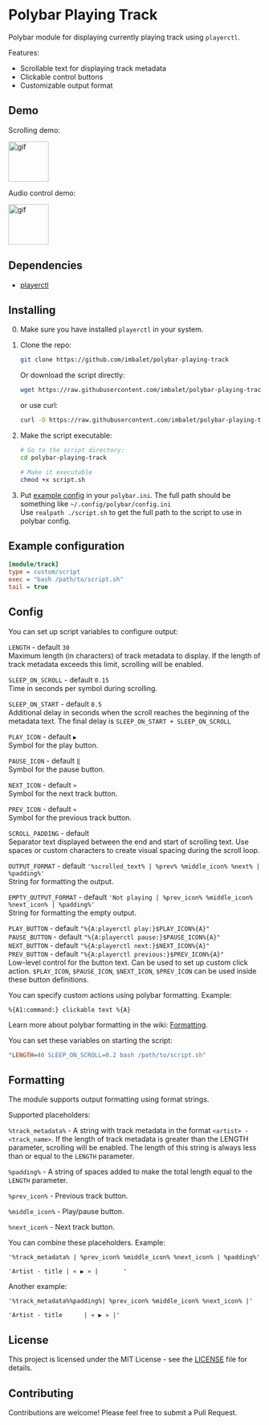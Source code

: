 # Polybar Playing Track

Polybar module for displaying currently playing track using `playerctl`.

Features:
- Scrollable text for displaying track metadata
- Clickable control buttons
- Customizable output format

## Demo

Scrolling demo:

<img src="https://gist.githubusercontent.com/imbalet/0182832f565b3ebcd169e5d998a68ed5/raw/aead4d156cfdd06158152479444eb481c1857f95/scroll.gif" alt="gif" height=80px>


Audio control demo:

<img src="https://gist.githubusercontent.com/imbalet/0182832f565b3ebcd169e5d998a68ed5/raw/78acdeda9fc24fdff4e27c188079a7e359b00375/click.gif" alt="gif" height=80px>


## Dependencies

- [playerctl](https://github.com/altdesktop/playerctl)


## Installing

0. Make sure you have installed `playerctl` in your system.

1. Clone the repo:

   ```bash
   git clone https://github.com/imbalet/polybar-playing-track
   ```

   Or download the script directly:

   ```bash
   wget https://raw.githubusercontent.com/imbalet/polybar-playing-track/refs/heads/main/script.sh
   ```

   or use curl:

   ```bash
   curl -O https://raw.githubusercontent.com/imbalet/polybar-playing-track/refs/heads/main/script.sh
   ```

2. Make the script executable:

   ```bash
   # Go to the script directory:
   cd polybar-playing-track

   # Make it executable
   chmod +x script.sh
   ```

3. Put [example config](#example-configuration) in your `polybar.ini`. The full path should be something like `~/.config/polybar/config.ini`  
    Use `realpath ./script.sh` to get the full path to the script to use in polybar config.



## Example configuration

```ini
[module/track]
type = custom/script
exec = "bash /path/to/script.sh"
tail = true
```

## Config

You can set up script variables to configure output:

`LENGTH` - default `30`  
Maximum length (in characters) of track metadata to display. If the length of track metadata exceeds this limit, scrolling will be enabled.

`SLEEP_ON_SCROLL` - default `0.15`  
Time in seconds per symbol during scrolling.

`SLEEP_ON_START` - default `0.5`  
Additional delay in seconds when the scroll reaches the beginning of the metadata text. The final delay is `SLEEP_ON_START + SLEEP_ON_SCROLL`

`PLAY_ICON` - default `▶`  
Symbol for the play button.

`PAUSE_ICON` - default `‖`  
Symbol for the pause button.

`NEXT_ICON` - default `»`  
Symbol for the next track button.

`PREV_ICON` - default `«`  
Symbol for the previous track button.

`SCROLL_PADDING` - default `    `  
Separator text displayed between the end and start of scrolling text.
Use spaces or custom characters to create visual spacing during the scroll loop.

`OUTPUT_FORMAT` - default `'%scrolled_text% | %prev% %middle_icon% %next% | %padding%'`  
String for formatting the output.

`EMPTY_OUTPUT_FORMAT` - default `'Not playing | %prev_icon% %middle_icon% %next_icon% | %padding%'`  
String for formatting the empty output. 

`PLAY_BUTTON` - default `"%{A:playerctl play:}$PLAY_ICON%{A}"`  
`PAUSE_BUTTON` - default `"%{A:playerctl pause:}$PAUSE_ICON%{A}"`  
`NEXT_BUTTON` - default `"%{A:playerctl next:}$NEXT_ICON%{A}"`  
`PREV_BUTTON` - default `"%{A:playerctl previous:}$PREV_ICON%{A}"`  
Low-level control for the button text. Can be used to set up custom click action. `$PLAY_ICON`, `$PAUSE_ICON`, `$NEXT_ICON`, `$PREV_ICON` can be used inside these button definitions.  

You can specify custom actions using polybar formatting. Example:
```
%{A1:command:} clickable text %{A}
```
Learn more about polybar formatting in the wiki: [Formatting](https://github.com/polybar/polybar/wiki/Formatting).


You can set these variables on starting the script:
```ini
"LENGTH=40 SLEEP_ON_SCROLL=0.2 bash /path/to/script.sh"
```

## Formatting

The module supports output formatting using format strings.

Supported placeholders:

`%track_metadata%` - A string with track metadata in the format `<artist> - <track_name>`. 
If the length of track metadata is greater than the LENGTH parameter, scrolling will be enabled. The length of this string is always less than or equal to the `LENGTH` parameter.

`%padding%` - A string of spaces added to make the total length equal to the `LENGTH` parameter.

`%prev_icon%` - Previous track button.

`%middle_icon%` - Play/pause button.

`%next_icon%` - Next track button.



You can combine these placeholders. Example:

```
'%track_metadata% | %prev_icon% %middle_icon% %next_icon% | %padding%'
```

```
'Artist - title | « ▶ » |       '
```

Another example:

```
'%track_metadata%%padding%| %prev_icon% %middle_icon% %next_icon% |'
```

```
'Artist - title      | « ▶ » |'
```

## License

This project is licensed under the MIT License - see the [LICENSE](LICENSE) file for details.


## Contributing

Contributions are welcome! Please feel free to submit a Pull Request.